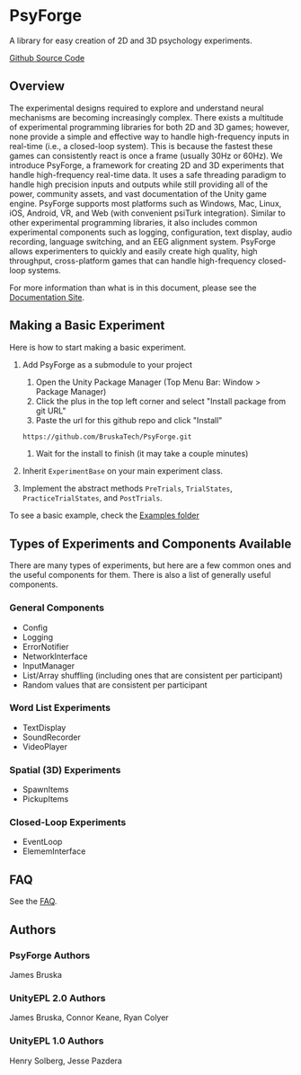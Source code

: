 # PsyForge

A library for easy creation of 2D and 3D psychology experiments.

[Github Source Code](https://github.com/bruskatech/PsyForge)

## Overview

The experimental designs required to explore and understand neural mechanisms are becoming increasingly complex. There exists a multitude of experimental programming libraries for both 2D and 3D games; however, none provide a simple and effective way to handle high-frequency inputs in real-time (i.e., a closed-loop system). This is because the fastest these games can consistently react is once a frame (usually 30Hz or 60Hz). We introduce PsyForge, a framework for creating 2D and 3D experiments that handle high-frequency real-time data. It uses a safe threading paradigm to handle high precision inputs and outputs while still providing all of the power, community assets, and vast documentation of the Unity game engine. PsyForge supports most platforms such as Windows, Mac, Linux, iOS, Android, VR, and Web (with convenient psiTurk integration). Similar to other experimental programming libraries, it also includes common experimental components such as logging, configuration, text display, audio recording, language switching, and an EEG alignment system. PsyForge allows experimenters to quickly and easily create high quality, high throughput, cross-platform games that can handle high-frequency closed-loop systems.

For more information than what is in this document, please see the [Documentation Site](https://bruskatech.github.io/PsyForge).

## Making a Basic Experiment

Here is how to start making a basic experiment.

1. Add PsyForge as a submodule to your project
    1. Open the Unity Package Manager (Top Menu Bar: Window > Package Manager)
    1. Click the plus in the top left corner and select "Install package from git URL"
    1. Paste the url for this github repo and click "Install"

    ```sh
    https://github.com/BruskaTech/PsyForge.git
    ```

    1. Wait for the install to finish (it may take a couple minutes)
1. Inherit `ExperimentBase` on your main experiment class.
1. Implement the abstract methods `PreTrials`, `TrialStates`, `PracticeTrialStates`, and `PostTrials`.

To see a basic example, check the [Examples folder](https://github.com/BruskaTech/PsyForge/tree/main/Example)

## Types of Experiments and Components Available

There are many types of experiments, but here are a few common ones and the useful components for them. There is also a list of generally useful components.

### General Components

- Config
- Logging
- ErrorNotifier
- NetworkInterface
- InputManager
- List/Array shuffling (including ones that are consistent per participant)
- Random values that are consistent per participant

### Word List Experiments

- TextDisplay
- SoundRecorder
- VideoPlayer

### Spatial (3D) Experiments

- SpawnItems
- PickupItems

### Closed-Loop Experiments

- EventLoop
- ElememInterface

## FAQ

See the [FAQ](https://bruskatech.github.io/PsyForge/articles/FAQ.html).

## Authors

### PsyForge Authors

James Bruska

### UnityEPL 2.0 Authors

James Bruska, Connor Keane, Ryan Colyer

### UnityEPL 1.0 Authors

Henry Solberg, Jesse Pazdera
